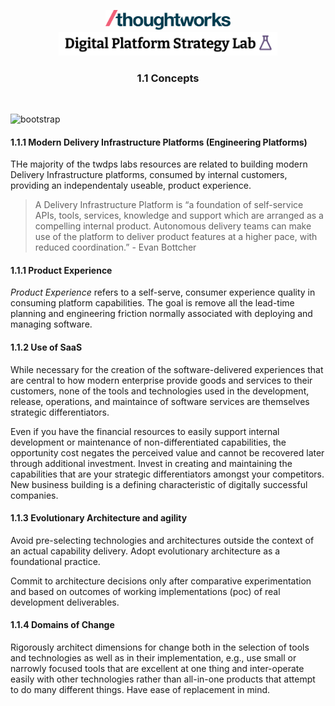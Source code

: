 <div align="center">
	<p>
		<img alt="Thoughtworks Logo" src="https://raw.githubusercontent.com/ThoughtWorks-DPS/static/master/thoughtworks_flamingo_wave.png?sanitize=true" width=200 />
    <br />
		<img alt="DPS Title" src="https://raw.githubusercontent.com/ThoughtWorks-DPS/static/master/dps_lab_title.png?sanitize=true" width=350/>
	</p>
  <h3>1.1 Concepts</h3>
</div>
<br />

![bootstrap](https://img.shields.io/badge/document-EarlyDraft-yellow.svg?style=for-the-badge&logo=markdown)  

#### 1.1.1 Modern Delivery Infrastructure Platforms (Engineering Platforms)

THe majority of the twdps labs resources are related to building modern Delivery Infrastructure platforms, consumed by internal customers, providing an independentaly useable, product experience.  

> A Delivery Infrastructure Platform is “a foundation of self-service APIs, tools, services, knowledge and support which are arranged as a compelling internal product. Autonomous delivery teams can make use of the platform to deliver product features at a higher pace, with reduced coordination.” - Evan Bottcher

#### 1.1.1 Product Experience

_Product Experience_ refers to a self-serve, consumer experience quality in consuming platform capabilities. The goal is remove all the lead-time planning and engineering friction normally associated with deploying and managing software.  

#### 1.1.2 Use of SaaS  

While necessary for the creation of the software-delivered experiences that are central to how modern enterprise provide goods and services to their customers, none of the tools and technologies used in the development, release, operations, and maintaince of software services are themselves strategic differentiators. 

Even if you have the financial resources to easily support internal development or maintenance of non-differentiated capabilities, the opportunity cost negates the perceived value and cannot be recovered later through additional investment. Invest in creating and maintaining the capabilities that are your strategic differentiators amongst your competitors. New business building is a defining characteristic of digitally successful companies.   

#### 1.1.3 Evolutionary Architecture and agility

Avoid pre-selecting technologies and architectures outside the context of an actual capability delivery. Adopt evolutionary architecture as a foundational practice.  

Commit to architecture decisions only after comparative experimentation and based on outcomes of working implementations (poc) of real development deliverables.  

#### 1.1.4 Domains of Change

Rigorously architect dimensions for change both in the selection of tools and technologies as well as in their implementation, e.g., use small or narrowly focused tools that are excellent at one thing and inter-operate easily with other technologies rather than all-in-one products that attempt to do many different things. Have ease of replacement in mind.
